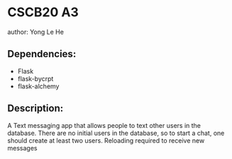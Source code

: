 # CSCB20 A3
author: Yong Le He

## Dependencies:
- Flask
- flask-bycrpt
- flask-alchemy

## Description:
A Text messaging app that allows people to text other users in the database.
There are no initial users in the database, so to start a chat, one should
create at least two users.
Reloading required to receive new messages
